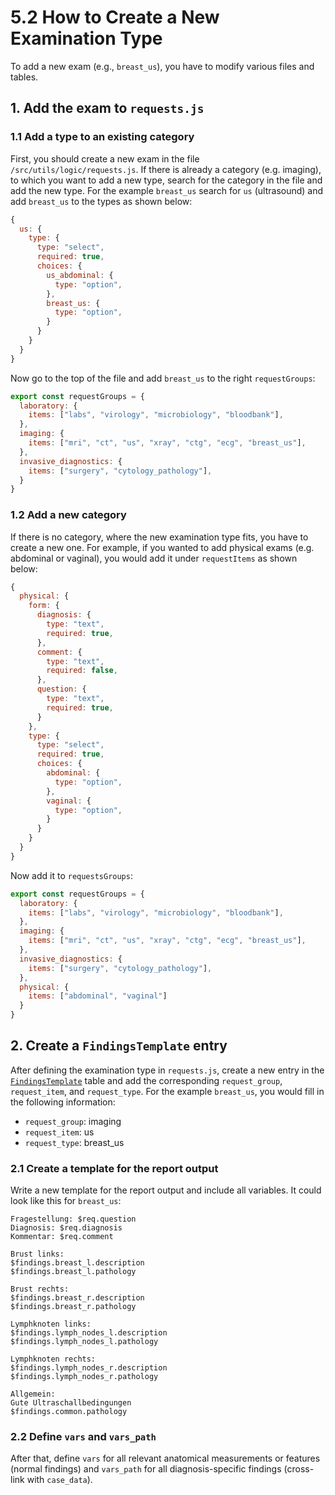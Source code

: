 # 5.2 How to Create a New Examination Type  

To add a new exam (e.g., `breast_us`), you have to modify various files and tables. 

## 1. Add the exam to `requests.js`

### 1.1 Add a type to an existing category

First, you should create a new exam in the file `/src/utils/logic/requests.js`. If there is already a category (e.g. imaging), to which you want to add a new type, search for the category in the file and add the new type. 
For the example `breast_us` search for `us` (ultrasound) and add `breast_us` to the types as shown below:

```js
{
  us: {
    type: {
      type: "select",
      required: true,
      choices: {
        us_abdominal: {
          type: "option",
        },
        breast_us: {
          type: "option",
        }
      }
    }
  }
}

```

Now go to the top of the file and add `breast_us` to the right `requestGroups`:

```js
export const requestGroups = {
  laboratory: {
    items: ["labs", "virology", "microbiology", "bloodbank"],
  },
  imaging: {
    items: ["mri", "ct", "us", "xray", "ctg", "ecg", "breast_us"],
  },
  invasive_diagnostics: {
    items: ["surgery", "cytology_pathology"],
  }
}
```

### 1.2 Add a new category

If there is no category, where the new examination type fits, you have to create a new one. 
For example, if you wanted to add physical exams (e.g. abdominal or vaginal), you would add it under `requestItems` as shown below:

```js
{
  physical: {
    form: {
      diagnosis: {
        type: "text",
        required: true,
      },
      comment: {
        type: "text",
        required: false,
      },
      question: {
        type: "text",
        required: true,
      }
    },
    type: {
      type: "select",
      required: true,
      choices: {
        abdominal: {
          type: "option",
        },
        vaginal: {
          type: "option",
        }
      }
    }
  }
}
```

Now add it to `requestsGroups`:

```js
export const requestGroups = {
  laboratory: {
    items: ["labs", "virology", "microbiology", "bloodbank"],
  },
  imaging: {
    items: ["mri", "ct", "us", "xray", "ctg", "ecg", "breast_us"],
  },
  invasive_diagnostics: {
    items: ["surgery", "cytology_pathology"],
  },
  physical: {
    items: ["abdominal", "vaginal"]
  }
}
```

## 2. Create a `FindingsTemplate` entry

After defining the examination type in `requests.js`, create a new entry in the [`FindingsTemplate`](../Database_Structure/3_2_3_findings_template.md) table and add the corresponding `request_group`, `request_item`, and `request_type`.
For the example `breast_us`, you would fill in the following information:
- `request_group`: imaging
- `request_item`: us
- `request_type`: breast_us

### 2.1 Create a template for the report output

Write a new template for the report output and include all variables. It could look like this for `breast_us`:

```
Fragestellung: $req.question
Diagnosis: $req.diagnosis
Kommentar: $req.comment

Brust links: 
$findings.breast_l.description
$findings.breast_l.pathology

Brust rechts: 
$findings.breast_r.description
$findings.breast_r.pathology

Lymphknoten links: 
$findings.lymph_nodes_l.description
$findings.lymph_nodes_l.pathology

Lymphknoten rechts: 
$findings.lymph_nodes_r.description
$findings.lymph_nodes_r.pathology

Allgemein:
Gute Ultraschallbedingungen
$findings.common.pathology
```

### 2.2 Define `vars` and `vars_path`

After that, define `vars` for all relevant anatomical measurements or features (normal findings) and `vars_path` for all diagnosis-specific findings (cross-link with `case_data`).